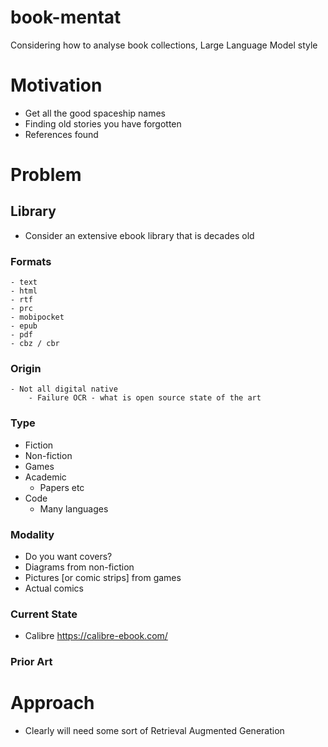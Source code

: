 # book-mentat
Considering how to analyse book collections, Large Language Model style

# Motivation
- Get all the good spaceship names
- Finding old stories you have forgotten
- References found

# Problem
## Library
- Consider an extensive ebook library that is decades old
### Formats
    - text
    - html
    - rtf
    - prc
    - mobipocket
    - epub
    - pdf
    - cbz / cbr

### Origin
    - Not all digital native
        - Failure OCR - what is open source state of the art
### Type
- Fiction
- Non-fiction
- Games
- Academic
    - Papers etc    
- Code
    - Many languages

### Modality
- Do you want covers?
- Diagrams from non-fiction
- Pictures [or comic strips] from games
- Actual comics

### Current State
- Calibre https://calibre-ebook.com/

### Prior Art

# Approach
- Clearly will need some sort of Retrieval Augmented Generation

